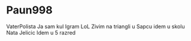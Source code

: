 # Paun998
VaterPolista
Ja sam kul
Igram LoL
Zivim na triangli u Sapcu
idem u skolu Nata Jelicic
Idem u 5 razred
